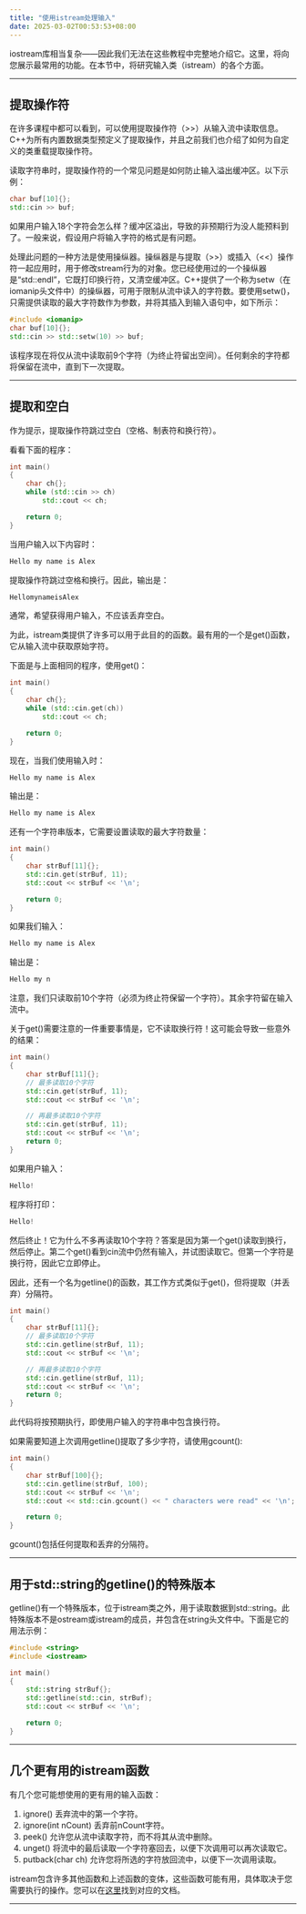```yaml
---
title: "使用istream处理输入"
date: 2025-03-02T00:53:53+08:00
---
```


iostream库相当复杂——因此我们无法在这些教程中完整地介绍它。这里，将向您展示最常用的功能。在本节中，将研究输入类（istream）的各个方面。

***
## 提取操作符

在许多课程中都可以看到，可以使用提取操作符（>>）从输入流中读取信息。C++为所有内置数据类型预定义了提取操作，并且之前我们也介绍了如何为自定义的类重载提取操作符。

读取字符串时，提取操作符的一个常见问题是如何防止输入溢出缓冲区。以下示例：

```C++
char buf[10]{};
std::cin >> buf;
```

如果用户输入18个字符会怎么样？缓冲区溢出，导致的非预期行为没人能预料到了。一般来说，假设用户将输入字符的格式是有问题。

处理此问题的一种方法是使用操纵器。操纵器是与提取（\>\>）或插入（\<\<）操作符一起应用时，用于修改stream行为的对象。您已经使用过的一个操纵器是“std::endl”，它既打印换行符，又清空缓冲区。C++提供了一个称为setw（在iomanip头文件中）的操纵器，可用于限制从流中读入的字符数。要使用setw()，只需提供读取的最大字符数作为参数，并将其插入到输入语句中，如下所示：

```C++
#include <iomanip>
char buf[10]{};
std::cin >> std::setw(10) >> buf;
```

该程序现在将仅从流中读取前9个字符（为终止符留出空间）。任何剩余的字符都将保留在流中，直到下一次提取。

***
## 提取和空白

作为提示，提取操作符跳过空白（空格、制表符和换行符）。

看看下面的程序：

```C++
int main()
{
    char ch{};
    while (std::cin >> ch)
        std::cout << ch;

    return 0;
}
```

当用户输入以下内容时：

```C++
Hello my name is Alex
```

提取操作符跳过空格和换行。因此，输出是：

```C++
HellomynameisAlex
```

通常，希望获得用户输入，不应该丢弃空白。

为此，istream类提供了许多可以用于此目的的函数。最有用的一个是get()函数，它从输入流中获取原始字符。

下面是与上面相同的程序，使用get()：

```C++
int main()
{
    char ch{};
    while (std::cin.get(ch))
        std::cout << ch;

    return 0;
}
```

现在，当我们使用输入时：

```C++
Hello my name is Alex
```

输出是：

```C++
Hello my name is Alex
```

还有一个字符串版本，它需要设置读取的最大字符数量：

```C++
int main()
{
    char strBuf[11]{};
    std::cin.get(strBuf, 11);
    std::cout << strBuf << '\n';

    return 0;
}
```

如果我们输入：

```C++
Hello my name is Alex
```

输出是：

```C++
Hello my n
```

注意，我们只读取前10个字符（必须为终止符保留一个字符）。其余字符留在输入流中。

关于get()需要注意的一件重要事情是，它不读取换行符！这可能会导致一些意外的结果：

```C++
int main()
{
    char strBuf[11]{};
    // 最多读取10个字符
    std::cin.get(strBuf, 11);
    std::cout << strBuf << '\n';

    // 再最多读取10个字符
    std::cin.get(strBuf, 11);
    std::cout << strBuf << '\n';
    return 0;
}
```

如果用户输入：

```C++
Hello!
```

程序将打印：

```C++
Hello!
```

然后终止！它为什么不多再读取10个字符？答案是因为第一个get()读取到换行，然后停止。第二个get()看到cin流中仍然有输入，并试图读取它。但第一个字符是换行符，因此它立即停止。

因此，还有一个名为getline()的函数，其工作方式类似于get()，但将提取（并丢弃）分隔符。

```C++
int main()
{
    char strBuf[11]{};
    // 最多读取10个字符
    std::cin.getline(strBuf, 11);
    std::cout << strBuf << '\n';

    // 再最多读取10个字符
    std::cin.getline(strBuf, 11);
    std::cout << strBuf << '\n';
    return 0;
}
```

此代码将按预期执行，即使用户输入的字符串中包含换行符。

如果需要知道上次调用getline()提取了多少字符，请使用gcount():

```C++
int main()
{
    char strBuf[100]{};
    std::cin.getline(strBuf, 100);
    std::cout << strBuf << '\n';
    std::cout << std::cin.gcount() << " characters were read" << '\n';

    return 0;
}
```

gcount()包括任何提取和丢弃的分隔符。

***
## 用于std::string的getline()的特殊版本

getline()有一个特殊版本，位于istream类之外，用于读取数据到std::string。此特殊版本不是ostream或istream的成员，并包含在string头文件中。下面是它的用法示例：

```C++
#include <string>
#include <iostream>

int main()
{
    std::string strBuf{};
    std::getline(std::cin, strBuf);
    std::cout << strBuf << '\n';

    return 0;
}
```

***
## 几个更有用的istream函数

有几个您可能想使用的更有用的输入函数：

1. ignore() 丢弃流中的第一个字符。
2. ignore(int nCount) 丢弃前nCount字符。
3. peek() 允许您从流中读取字符，而不将其从流中删除。
4. unget() 将流中的最后读取一个字符塞回去，以便下次调用可以再次读取它。
5. putback(char ch) 允许您将所选的字符放回流中，以便下一次调用读取。

istream包含许多其他函数和上述函数的变体，这些函数可能有用，具体取决于您需要执行的操作。您可以在[这里](https://en.cppreference.com/w/cpp/io/basic_istream)找到对应的文档。

***